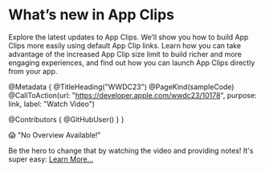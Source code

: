 # What’s new in App Clips

Explore the latest updates to App Clips. We’ll show you how to build App Clips more easily using default App Clip links. Learn how you can take advantage of the increased App Clip size limit to build richer and more engaging experiences, and find out how you can launch App Clips directly from your app.

@Metadata {
   @TitleHeading("WWDC23")
   @PageKind(sampleCode)
   @CallToAction(url: "https://developer.apple.com/wwdc23/10178", purpose: link, label: "Watch Video")

   @Contributors {
      @GitHubUser(<replace this with your GitHub handle>)
   }
}

😱 "No Overview Available!"

Be the hero to change that by watching the video and providing notes! It's super easy:
 [Learn More…](https://wwdcnotes.github.io/WWDCNotes/documentation/wwdcnotes/contributing)
